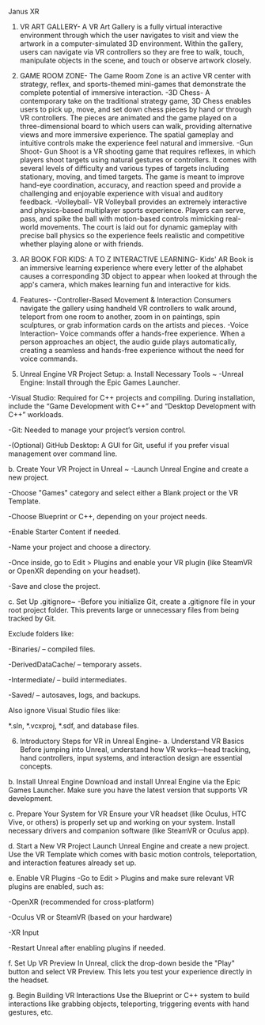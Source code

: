 Janus XR
1. VR ART GALLERY-
A VR Art Gallery is a fully virtual interactive environment through which the user navigates to visit and view the artwork in a computer-simulated 3D environment. Within the gallery, users can navigate via VR controllers so they are free to walk, touch,       manipulate objects in the scene, and touch or observe artwork closely. 

2. GAME ROOM ZONE-
The Game Room Zone is an active VR center with strategy, reflex, and sports-themed mini-games that demonstrate the complete potential of immersive interaction.
-3D Chess-
A contemporary take on the traditional strategy game, 3D Chess enables users to pick up, move, and set down chess pieces by hand or through VR controllers. The pieces are animated and the game played on a three-dimensional board to which users can walk, providing alternative views and more immersive experience. The spatial gameplay and intuitive controls make the experience feel natural and immersive.
-Gun Shoot-
Gun Shoot is a VR shooting game that requires reflexes, in which players shoot targets using natural gestures or controllers. It comes with several levels of difficulty and various types of targets including stationary, moving, and timed targets. The game is meant to improve hand-eye coordination, accuracy, and reaction speed and provide a challenging and enjoyable experience with visual and auditory feedback.
-Volleyball-
VR Volleyball provides an extremely interactive and physics-based multiplayer sports experience. Players can serve, pass, and spike the ball with motion-based controls mimicking real-world movements. The court is laid out for dynamic gameplay with precise ball physics so the experience feels realistic and competitive whether playing alone or with friends.

3. AR BOOK FOR KIDS: A TO Z INTERACTIVE LEARNING-
Kids' AR Book is an immersive learning experience where every letter of the alphabet causes a corresponding 3D object to appear when looked at through the app's camera, which makes learning fun and interactive for kids.

4. Features-
-Controller-Based Movement & Interaction
Consumers navigate the gallery using handheld VR controllers to walk around, teleport from one room to another, zoom in on paintings, spin sculptures, or grab information cards on the artists and pieces.
-Voice Interaction-
Voice commands offer a hands-free experience. When a person approaches an object, the audio guide plays automatically, creating a seamless and hands-free experience without the need for voice commands.

5. Unreal Engine VR Project Setup:
   a. Install Necessary Tools ~
-Unreal Engine: Install through the Epic Games Launcher.

-Visual Studio: Required for C++ projects and compiling. During installation, include the “Game Development with C++” and “Desktop Development with C++” workloads.

-Git: Needed to manage your project’s version control.

-(Optional) GitHub Desktop: A GUI for Git, useful if you prefer visual management over command line.

b. Create Your VR Project in Unreal ~
-Launch Unreal Engine and create a new project.

-Choose "Games" category and select either a Blank project or the VR Template.

-Choose Blueprint or C++, depending on your project needs.

-Enable Starter Content if needed.

-Name your project and choose a directory.

-Once inside, go to Edit > Plugins and enable your VR plugin (like SteamVR or OpenXR depending on your headset).

-Save and close the project.

c. Set Up .gitignore~
-Before you initialize Git, create a .gitignore file in your root project folder. This prevents large or unnecessary files from being tracked by Git.

Exclude folders like:

-Binaries/ – compiled files.

-DerivedDataCache/ – temporary assets.

-Intermediate/ – build intermediates.

-Saved/ – autosaves, logs, and backups.

Also ignore Visual Studio files like:

*.sln, *.vcxproj, *.sdf, and database files.

6. Introductory Steps for VR in Unreal Engine-
a. Understand VR Basics
Before jumping into Unreal, understand how VR works—head tracking, hand controllers, input systems, and interaction design are essential concepts.

b. Install Unreal Engine
Download and install Unreal Engine via the Epic Games Launcher. Make sure you have the latest version that supports VR development.

c. Prepare Your System for VR
Ensure your VR headset (like Oculus, HTC Vive, or others) is properly set up and working on your system. Install necessary drivers and companion software (like SteamVR or Oculus app).

d. Start a New VR Project
Launch Unreal Engine and create a new project. Use the VR Template which comes with basic motion controls, teleportation, and interaction features already set up.

e. Enable VR Plugins
-Go to Edit > Plugins and make sure relevant VR plugins are enabled, such as:

-OpenXR (recommended for cross-platform)

-Oculus VR or SteamVR (based on your hardware)

-XR Input

-Restart Unreal after enabling plugins if needed.

f. Set Up VR Preview
In Unreal, click the drop-down beside the "Play" button and select VR Preview. This lets you test your experience directly in the headset.

g. Begin Building VR Interactions
Use the Blueprint or C++ system to build interactions like grabbing objects, teleporting, triggering events with hand gestures, etc.




